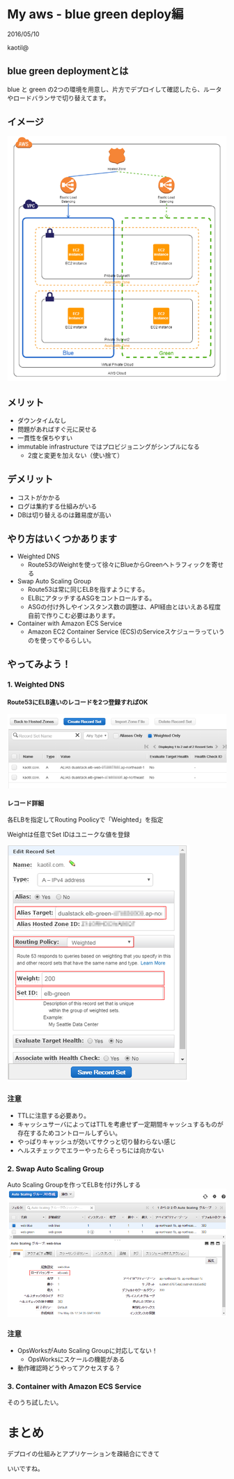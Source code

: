 # My aws - blue green deploy編

2016/05/10

kaotil@



## blue green deploymentとは
blue と green の2つの環境を用意し、片方でデプロイして確認したら、ルータやロードバランサで切り替えてます。



## イメージ
![イメージ](/slides/img/0004/aws_blue_green_deploy.png)<!-- .element: class="img_50" -->



## メリット
- ダウンタイムなし
- 問題があればすぐ元に戻せる
- 一貫性を保ちやすい
- immutable infrastructure ではプロビジョニングがシンプルになる
  - 2度と変更を加えない（使い捨て）



## デメリット
- コストがかかる
- ログは集約する仕組みがいる
- DBは切り替えるのは難易度が高い



## やり方はいくつかあります
- Weighted DNS
  - Route53のWeightを使って徐々にBlueからGreenへトラフィックを寄せる
- Swap Auto Scaling Group
  - Route53は常に同じELBを指すようにする。
  - ELBにアタッチするASGをコントロールする。
  - ASGの付け外しやインスタンス数の調整は、API経由とはいえある程度自前で作りこむ必要はあります。
- Container with Amazon ECS Service
  - Amazon EC2 Container Service (ECS)のServiceスケジューラっていうのを使ってやるらしい。



## やってみよう！



### 1. Weighted DNS
#### Route53にELB違いのレコードを2つ登録すればOK

![Weighted DNS](/slides/img/0004/aws_route53.png)<!-- .element: class="img_70" -->



#### レコード詳細
各ELBを指定してRouting Poolicyで「Weighted」を指定

Weightは任意でSet IDはユニークな値を登録

![イメージ](/slides/img/0004/aws_route53_record.png)<!-- .element: class="img_30" -->



### 注意
- TTLに注意する必要あり。
- キャッシュサーバによってはTTLを考慮せず一定期間キャッシュするものが存在するためコントロールしずらい。
- やっぱりキャッシュが効いてサクっと切り替わらない感じ
- ヘルスチェックでエラーやったらそっちには向かない



### 2. Swap Auto Scaling Group
Auto Scaling Groupを作ってELBを付け外しする
![イメージ](/slides/img/0004/aws_auto_scaling.png)<!-- .element: class="img_70" -->



### 注意
- OpsWorksがAuto Scaling Groupに対応してない！
  - OpsWorksにスケールの機能がある
- 動作確認時どうやってアクセスする？




### 3. Container with Amazon ECS Service 
そのうち試したい。



# まとめ
デプロイの仕組みとアプリケーションを疎結合にできて

いいですね。

